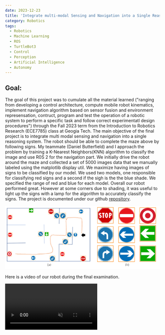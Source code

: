 ```yaml
---
date: 2023-12-23
title: 'Integrate multi-modal Sensing and Navigation into a Single Reasoning System'
category: Robotics
tags:
  - Robotics
  - Machine Learning 
  - ROS 
  - TurtleBot3
  - Control
  - Perception
  - Artificial Intelligence
  - Autonomy
---
```


## Goal: 
The goal of this project was to cumulate all the material learned ("ranging from developing a control architecture, compute mobile robot kinematics, implement navigation algorithm based on sensor fusion and environment represensation, contruct, program and test the operation of a robotic system to perform a specific task and follow correct experimentatl design procedures") through the Fall 2023 term from the Introduction to Robotics Research (ECE7785) class at Geogia Tech. 
The main objective of the final project is to integrate multi modal sensing and navigation into a single reasoning system. The robot should be able to complete the maze above by following signs. My teammate (Daniel Butterfield) and I approach the problem by training a K-Nearest Neighbors(KNN) algorithm to classify the image and use R0S 2 for the navigation part. We initially drive the robot around the maze and collected a set of 5000 images data that we manually labeled using the matplotlib display util. We maximize having images of signs to be classified by our model. 
We used two models, one responsible for classifying red signs and a second if the sigh is the the blue shade. We specified the range of red and blue for each model. 
Overall our robot performed great. However at some corners due to shading, it was useful to light up the signs with a lamp for the algorithm to accurately classify the signs. The project is documented under our github [repository](https://github.com/nadira30/Final_ECE7785). 

![](../../assets/articles/Intro-to-Robotics-Research/maze.png)


Here is a video of our robot during the final examination. 

 <video 
      controls autoplay muted>
        <source src="../../assets/articles/SD/wham_win.mp4" type="video/mp4">
  </video>
